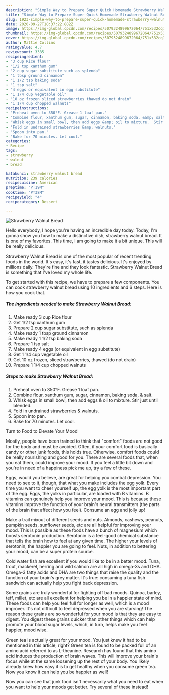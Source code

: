 ```yaml
---
description: "Simple Way to Prepare Super Quick Homemade Strawberry Walnut Bread"
title: "Simple Way to Prepare Super Quick Homemade Strawberry Walnut Bread"
slug: 1923-simple-way-to-prepare-super-quick-homemade-strawberry-walnut-bread
date: 2020-09-27T18:37:22.882Z
image: https://img-global.cpcdn.com/recipes/5079324899672064/751x532cq70/strawberry-walnut-bread-recipe-main-photo.jpg
thumbnail: https://img-global.cpcdn.com/recipes/5079324899672064/751x532cq70/strawberry-walnut-bread-recipe-main-photo.jpg
cover: https://img-global.cpcdn.com/recipes/5079324899672064/751x532cq70/strawberry-walnut-bread-recipe-main-photo.jpg
author: Mattie Collins
ratingvalue: 4.7
reviewcount: 3385
recipeingredient:
- "3 cup Rice flour"
- "1/2 tsp xanthum gum"
- "2 cup sugar substitute such as splenda"
- "1 tbsp ground cinnamon"
- "1 1/2 tsp baking soda"
- "1 tsp salt"
- "4 eggs or equivalent in egg substitute"
- "1 1/4 cup vegetable oil"
- "10 oz frozen sliced strawberries thawed do not drain"
- "1 1/4 cup chopped walnuts"
recipeinstructions:
- "Preheat oven to 350°F. Grease 1 loaf pan."
- "Combine flour, xanthum gum, sugar, cinnamon, baking soda, &amp; salt."
- "Whisk eggs in small bowl, then add eggs &amp; oil to mixture.  Stir just until blended."
- "Fold in undrained strawberries &amp; walnuts."
- "Spoon into pan."
- "Bake for 70 minutes. Let cool."
categories:
- Recipe
tags:
- strawberry
- walnut
- bread

katakunci: strawberry walnut bread 
nutrition: 239 calories
recipecuisine: American
preptime: "PT19M"
cooktime: "PT38M"
recipeyield: "4"
recipecategory: Dessert

---
```



![Strawberry Walnut Bread](https://img-global.cpcdn.com/recipes/5079324899672064/751x532cq70/strawberry-walnut-bread-recipe-main-photo.jpg)

Hello everybody, I hope you're having an incredible day today. Today, I'm gonna show you how to make a distinctive dish, strawberry walnut bread. It is one of my favorites. This time, I am going to make it a bit unique. This will be really delicious.

Strawberry Walnut Bread is one of the most popular of recent trending foods in the world. It's easy, it's fast, it tastes delicious. It's enjoyed by millions daily. They're fine and they look fantastic. Strawberry Walnut Bread is something that I've loved my whole life.




To get started with this recipe, we have to prepare a few components. You can cook strawberry walnut bread using 10 ingredients and 6 steps. Here is how you cook that.

<!--inarticleads1-->

##### The ingredients needed to make Strawberry Walnut Bread:

1. Make ready 3 cup Rice flour
1. Get 1/2 tsp xanthum gum
1. Prepare 2 cup sugar substitute, such as splenda
1. Make ready 1 tbsp ground cinnamon
1. Make ready 1 1/2 tsp baking soda
1. Prepare 1 tsp salt
1. Make ready 4 eggs (or equivalent in egg substitute)
1. Get 1 1/4 cup vegetable oil
1. Get 10 oz frozen, sliced strawberries, thawed (do not drain)
1. Prepare 1 1/4 cup chopped walnuts




<!--inarticleads2-->

##### Steps to make Strawberry Walnut Bread:

1. Preheat oven to 350°F. Grease 1 loaf pan.
1. Combine flour, xanthum gum, sugar, cinnamon, baking soda, &amp; salt.
1. Whisk eggs in small bowl, then add eggs &amp; oil to mixture.  Stir just until blended.
1. Fold in undrained strawberries &amp; walnuts.
1. Spoon into pan.
1. Bake for 70 minutes. Let cool.




Turn to Food to Elevate Your Mood


Mostly, people have been trained to think that "comfort" foods are not good for the body and must be avoided. Often, if your comfort food is basically candy or other junk foods, this holds true. Otherwise, comfort foods could be really nourishing and good for you. There are several foods that, when you eat them, could improve your mood. If you feel a little bit down and you're in need of a happiness pick me up, try a few of these.

Eggs, would you believe, are great for helping you combat depression. You need to see to it, though, that what you make includes the egg yolk. Every time you want to cheer yourself up, the egg yolk is the most important part of the egg. Eggs, the yolks in particular, are loaded with B vitamins. B vitamins can genuinely help you improve your mood. This is because these vitamins improve the function of your brain's neural transmitters (the parts of the brain that affect how you feel). Consume an egg and jolly up!

Make a trail mixout of different seeds and nuts. Almonds, cashews, peanuts, pumpkin seeds, sunflower seeds, etc are all helpful for improving your mood. This is possible as these foods have a bunch of magnesium which boosts serotonin production. Serotonin is a feel-good chemical substance that tells the brain how to feel at any given time. The higher your levels of serotonin, the happier you are going to feel. Nuts, in addition to bettering your mood, can be a super protein source.

Cold water fish are excellent if you would like to be in a better mood. Tuna, trout, mackerel, herring and wild salmon are all high in omega-3s and DHA. Omega-3 fatty acids and DHA are two things that raise the quality and the function of your brain's grey matter. It's true: consuming a tuna fish sandwich can actually help you fight back depression. 

Some grains are truly wonderful for fighting off bad moods. Quinoa, barley, teff, millet, etc are all excellent for helping you be in a happier state of mind. These foods can help you feel full for longer as well, which is a mood improver. It's not difficult to feel depressed when you are starving! The reason these grains are so wonderful for your mood is that they are easy to digest. You digest these grains quicker than other things which can help promote your blood sugar levels, which, in turn, helps make you feel happier, mood wise.

Green tea is actually great for your mood. You just knew it had to be mentioned in this article, right? Green tea is found to be packed full of an amino acid referred to as L-theanine. Research has found that this amino acid induces the production of brain waves. This will improve your brain's focus while at the same loosening up the rest of your body. You likely already knew how easy it is to get healthy when you consume green tea. Now you know it can help you be happier as well!

Now you can see that junk food isn't necessarily what you need to eat when you want to help your moods get better. Try several of these instead!

